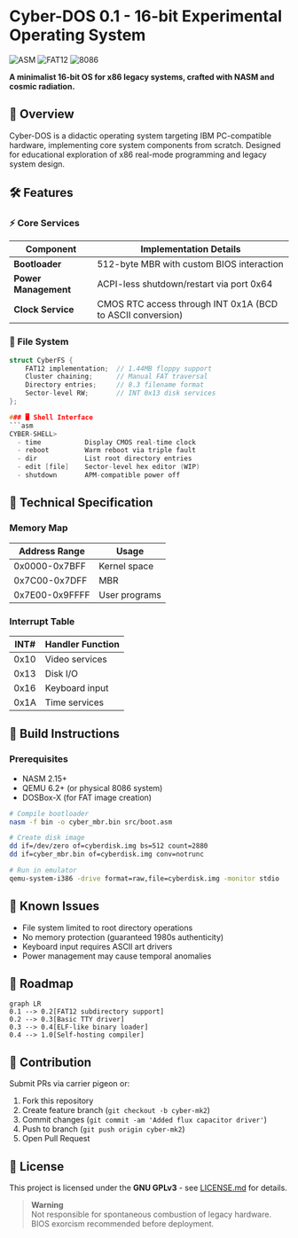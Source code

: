 # Cyber-DOS 0.1 - 16-bit Experimental Operating System

![ASM](https://img.shields.io/badge/Assembly-100%25-red)
![FAT12](https://img.shields.io/badge/File_System-FAT12-blue)
![8086](https://img.shields.io/badge/Architecture-8086%20Real_Mode-green)

**A minimalist 16-bit OS for x86 legacy systems, crafted with NASM and cosmic radiation.**

## 📜 Overview
Cyber-DOS is a didactic operating system targeting IBM PC-compatible hardware, implementing core system components from scratch. Designed for educational exploration of x86 real-mode programming and legacy system design.

## 🛠️ Features

### ⚡ Core Services
| Component          | Implementation Details                              |
|---------------------|-----------------------------------------------------|
| **Bootloader**      | 512-byte MBR with custom BIOS interaction            |
| **Power Management**| ACPI-less shutdown/restart via port 0x64             |
| **Clock Service**   | CMOS RTC access through INT 0x1A (BCD to ASCII conversion) |

### 📁 File System
```c
struct CyberFS {
    FAT12 implementation;  // 1.44MB floppy support
    Cluster chaining;      // Manual FAT traversal
    Directory entries;     // 8.3 filename format
    Sector-level RW;       // INT 0x13 disk services
};

### 🖥️ Shell Interface
```asm
CYBER-SHELL> 
  - time           Display CMOS real-time clock
  - reboot         Warm reboot via triple fault
  - dir            List root directory entries
  - edit [file]    Sector-level hex editor (WIP)
  - shutdown       APM-compatible power off
```

## 🧩 Technical Specification

### Memory Map
| Address Range     | Usage                   |
|-------------------|-------------------------|
| 0x0000-0x7BFF    | Kernel space            |
| 0x7C00-0x7DFF    | MBR                     |
| 0x7E00-0x9FFFF    | User programs           |

### Interrupt Table
| INT# | Handler Function         |
|------|--------------------------|
| 0x10 | Video services           |
| 0x13 | Disk I/O                 |
| 0x16 | Keyboard input           |
| 0x1A | Time services            |

## 🚀 Build Instructions

### Prerequisites
- NASM 2.15+
- QEMU 6.2+ (or physical 8086 system)
- DOSBox-X (for FAT image creation)

```bash
# Compile bootloader
nasm -f bin -o cyber_mbr.bin src/boot.asm

# Create disk image
dd if=/dev/zero of=cyberdisk.img bs=512 count=2880
dd if=cyber_mbr.bin of=cyberdisk.img conv=notrunc

# Run in emulator
qemu-system-i386 -drive format=raw,file=cyberdisk.img -monitor stdio
```

## 📌 Known Issues
- File system limited to root directory operations
- No memory protection (guaranteed 1980s authenticity)
- Keyboard input requires ASCII art drivers
- Power management may cause temporal anomalies

## 🌌 Roadmap
```mermaid
graph LR
0.1 --> 0.2[FAT12 subdirectory support]
0.2 --> 0.3[Basic TTY driver]
0.3 --> 0.4[ELF-like binary loader]
0.4 --> 1.0[Self-hosting compiler]
```

## 🤝 Contribution
Submit PRs via carrier pigeon or:
1. Fork this repository
2. Create feature branch (`git checkout -b cyber-mk2`)
3. Commit changes (`git commit -am 'Added flux capacitor driver'`)
4. Push to branch (`git push origin cyber-mk2`)
5. Open Pull Request

## 📄 License
This project is licensed under the **GNU GPLv3** - see [LICENSE.md](LICENSE) for details.

> **Warning**  
> Not responsible for spontaneous combustion of legacy hardware.  
> BIOS exorcism recommended before deployment.
```
